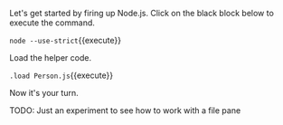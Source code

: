 Let's get started by firing up Node.js. Click on the black block below to execute the command.

`node --use-strict`{{execute}}

Load the helper code. 

`.load Person.js`{{execute}}

Now it's your turn. 

TODO: Just an experiment to see how to work with a file pane
